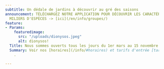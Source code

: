 ```yaml
---
subtitle: Un dédale de jardins à découvrir au gré des saisons
announcement: TÉLÉCHARGEZ NOTRE APPLICATION POUR DÉCOUVRIR LES CARACTÉRISTQIUES DE
  MILIERS D'ESPÈCES -> [ici](/en/info/groupes/)
feature:
- Params:
    featuredimage:
      src: "/uploads/dionysos.jpeg"
      alt: dionysos!
  Title: Nous sommes ouverts tous les jours du 1er mars au 15 novembre
  Summary: Voir nos [horaires](/info/#horaires) et tarifs d'entrée [tarifs](/info/#tarifs)
    .

---
```

